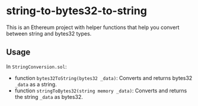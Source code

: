 # string-to-bytes32-to-string

This is an Ethereum project with helper functions that help you convert between string and bytes32 types.


## Usage

In `StringConversion.sol`:
* function `bytes32ToString(bytes32 _data)`: Converts and returns bytes32 `_data` as a string.
* function `stringToBytes32(string memory _data)`: Converts and returns the string `_data` as bytes32.